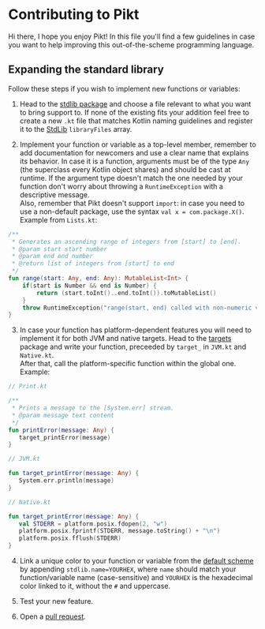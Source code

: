 # Contributing to Pikt
Hi there, I hope you enjoy Pikt! In this file you'll find a few guidelines in case you want to help improving this out-of-the-scheme programming language.

## Expanding the standard library
Follow these steps if you wish to implement new functions or variables:
1) Head to the [stdlib package](src/main/resources/pikt.stdlib)
   and choose a file relevant to what you want to bring support to. If none of the existing fits your addition feel free to create a new `.kt` file that matches Kotlin naming guidelines and register it to the [StdLib](src/main/kotlin/eu/iamgio/pikt/eval/StdLib.kt) `libraryFiles` array.
   
2) Implement your function or variable as a top-level member, remember to add documentation for newcomers and use a clear name that explains its behavior.
   In case it is a function, arguments must be of the type `Any` (the superclass every Kotlin object shares) and should be cast at runtime.
   If the argument type doesn't match the one needed by your function don't worry about throwing a `RuntimeException` with a descriptive message.  
   Also, remember that Pikt doesn't support `import`: in case you need to use a non-default package, use the syntax `val x = com.package.X()`.  
   Example from `Lists.kt`:
   
```kotlin
/**
 * Generates an ascending range of integers from [start] to [end].
 * @param start start number
 * @param end end number
 * @return list of integers from [start] to end
 */
fun range(start: Any, end: Any): MutableList<Int> {
    if(start is Number && end is Number) {
        return (start.toInt()..end.toInt()).toMutableList()
    }
    throw RuntimeException("range(start, end) called with non-numeric values.")
}
```

3) In case your function has platform-dependent features you will need to implement it for both JVM and native targets.
   Head to the [targets](src/main/resources/pikt.stdlib/targets) package and write your function, preceeded by `target_` in `JVM.kt` and `Native.kt`.  
   After that, call the platform-specific function within the global one.  
   Example:
   
```kotlin
// Print.kt

/**
 * Prints a message to the [System.err] stream.
 * @param message text content
 */
fun printError(message: Any) {
   target_printError(message)
}

// JVM.kt

fun target_printError(message: Any) {
   System.err.println(message)
}

// Native.kt

fun target_printError(message: Any) {
   val STDERR = platform.posix.fdopen(2, "w")
   platform.posix.fprintf(STDERR, message.toString() + "\n")
   platform.posix.fflush(STDERR)
}
```

4) Link a unique color to your function or variable from the [default scheme](src/main/resources/properties/colors.properties)
   by appending `stdlib.name=YOURHEX`, where `name` should match your function/variable name (case-sensitive) and `YOURHEX` is the hexadecimal color linked to it, without the `#` and uppercase.
   
5) Test your new feature.

6) Open a [pull request](https://github.com/iAmGio/pikt/pulls).